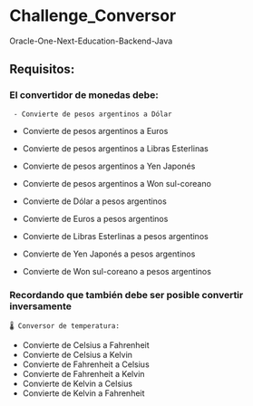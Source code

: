 # Challenge_Conversor

Oracle-One-Next-Education-Backend-Java

## Requisitos:

### El convertidor de monedas debe:

     - Convierte de pesos argentinos a Dólar

- Convierte de pesos argentinos a Euros
- Convierte de pesos argentinos a Libras Esterlinas
- Convierte de pesos argentinos a Yen Japonés
- Convierte de pesos argentinos a Won sul-coreano

- Convierte de Dólar a pesos argentinos
- Convierte de Euros a pesos argentinos
- Convierte de Libras Esterlinas a pesos argentinos
- Convierte de Yen Japonés a pesos argentinos
- Convierte de Won sul-coreano a pesos argentinos

### Recordando que también debe ser posible convertir inversamente

    🌡 Conversor de temperatura:

- Convierte de Celsius a Fahrenheit
- Convierte de Celsius a Kelvin
- Convierte de Fahrenheit a Celsius
- Convierte de Fahrenheit a Kelvin
- Convierte de Kelvin a Celsius
- Convierte de Kelvin a Fahrenheit
